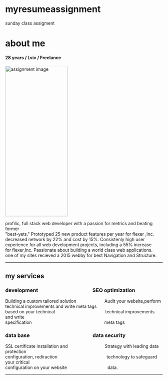 # myresumeassignment
sunday class assigment
<!DOCTYPE html>
<html lang="en">
<head>
    <meta charset="UTF-8">
    <meta http-equiv="X-UA-Compatible" content="IE=edge">
    <meta name="viewport" content="width=device-width, initial-scale=1.0">
    <title>Document</title>
</head>
<body>
<h1>about me </h1>
<h4>28 years / Lviv / Freelance </h4>
<img src="..//My Assignments/assignment image.jfif" alt="assignment image " width="200" height="480">
<p>
profilic, full stack web developer with a passion for metrics and beating former <br>
"best-yets." Prototyped 25 new product features per year for flexer ,Inc. <br>
decreased network by 22% and cost by 15%. Consistenly high user <br>
experience for all web development projects, including a 55% increase <br>
for flexer,Inc. Passionate about building a world class web applications. <br>
one of my sites recieved a 2015 webby for best Navigation and Structure.
</p>
<hr>
<p>
<h2>my services</h2>
<h3>development &nbsp;&nbsp;&nbsp;&nbsp;&nbsp;&nbsp;&nbsp;&nbsp;&nbsp;&nbsp;&nbsp;&nbsp;&nbsp;&nbsp;&nbsp;&nbsp;&nbsp;&nbsp; &nbsp;&nbsp;&nbsp;&nbsp;&nbsp;&nbsp;&nbsp;&nbsp;&nbsp;&nbsp;&nbsp; &nbsp;&nbsp;&nbsp;&nbsp;&nbsp;&nbsp;&nbsp;&nbsp;&nbsp;&nbsp;&nbsp;&nbsp; SEO optimization</h3>
Building a custom tailored solution &nbsp;&nbsp;&nbsp;&nbsp;&nbsp;&nbsp;&nbsp;&nbsp;&nbsp;&nbsp;&nbsp;&nbsp;&nbsp;&nbsp;&nbsp;&nbsp;&nbsp;&nbsp;&nbsp;&nbsp;&nbsp;       Audit your website,perform technical improvements and write meta tags <br>
based on your technical             &nbsp;&nbsp;&nbsp;&nbsp;&nbsp;&nbsp;&nbsp;&nbsp;&nbsp;&nbsp;&nbsp;&nbsp;&nbsp;&nbsp;&nbsp;&nbsp;&nbsp;&nbsp;&nbsp;&nbsp;&nbsp;&nbsp;&nbsp;&nbsp;&nbsp;&nbsp;&nbsp;&nbsp;&nbsp;&nbsp;&nbsp;&nbsp;&nbsp;&nbsp;&nbsp;&nbsp;&nbsp;&nbsp;&nbsp; technical improvements and write <br>
specification &nbsp;&nbsp;&nbsp;&nbsp;&nbsp;&nbsp;&nbsp;&nbsp;&nbsp;&nbsp;&nbsp;&nbsp;&nbsp;&nbsp;&nbsp;&nbsp;&nbsp;&nbsp;&nbsp;&nbsp;&nbsp;&nbsp;&nbsp;&nbsp;&nbsp;&nbsp;&nbsp;&nbsp;&nbsp;&nbsp;&nbsp;&nbsp;&nbsp;&nbsp;&nbsp;&nbsp;&nbsp;&nbsp;&nbsp;&nbsp;&nbsp;&nbsp;&nbsp;&nbsp;&nbsp;&nbsp;&nbsp;&nbsp;&nbsp;&nbsp;&nbsp;&nbsp;&nbsp;&nbsp;&nbsp;&nbsp;&nbsp; meta tags 
</p> 
<p>
<h3>data base &nbsp;&nbsp;&nbsp;&nbsp;&nbsp;&nbsp;&nbsp;&nbsp;&nbsp;&nbsp;&nbsp;&nbsp;&nbsp;&nbsp;&nbsp;&nbsp;&nbsp;&nbsp;&nbsp;&nbsp;&nbsp;&nbsp;&nbsp;&nbsp;&nbsp;&nbsp;&nbsp;&nbsp;&nbsp;&nbsp;&nbsp;&nbsp;&nbsp;&nbsp;&nbsp;&nbsp;&nbsp;&nbsp;&nbsp;&nbsp;&nbsp;&nbsp;&nbsp;&nbsp;&nbsp;&nbsp;&nbsp;&nbsp;&nbsp;&nbsp; data security</h3>
SSL certificate installation and &nbsp;&nbsp;&nbsp;&nbsp;&nbsp;&nbsp;&nbsp;&nbsp;&nbsp;&nbsp;&nbsp;&nbsp;&nbsp;&nbsp;&nbsp;&nbsp;&nbsp;&nbsp;&nbsp;&nbsp;&nbsp;&nbsp;&nbsp;&nbsp;&nbsp;&nbsp;&nbsp;&nbsp; Strategy with leading data protection <br>
configuration, rediraction &nbsp;&nbsp;&nbsp;&nbsp;&nbsp;&nbsp;&nbsp;&nbsp;&nbsp;&nbsp;&nbsp;&nbsp;&nbsp;&nbsp;&nbsp;&nbsp;&nbsp;&nbsp;&nbsp;&nbsp;&nbsp;&nbsp;&nbsp;&nbsp;&nbsp;&nbsp;&nbsp;&nbsp;&nbsp;&nbsp;&nbsp;&nbsp;&nbsp;&nbsp;&nbsp;&nbsp;&nbsp;&nbsp; technology to safeguard your critical <br>
configuration on your website &nbsp;&nbsp;&nbsp;&nbsp;&nbsp;&nbsp;&nbsp;&nbsp;&nbsp;&nbsp;&nbsp;&nbsp;&nbsp;&nbsp;&nbsp;&nbsp;&nbsp;&nbsp;&nbsp;&nbsp;&nbsp;&nbsp;&nbsp;&nbsp;&nbsp;&nbsp;&nbsp;&nbsp;&nbsp;&nbsp;&nbsp; data.
<hr>
</p>
</body>
</html>
